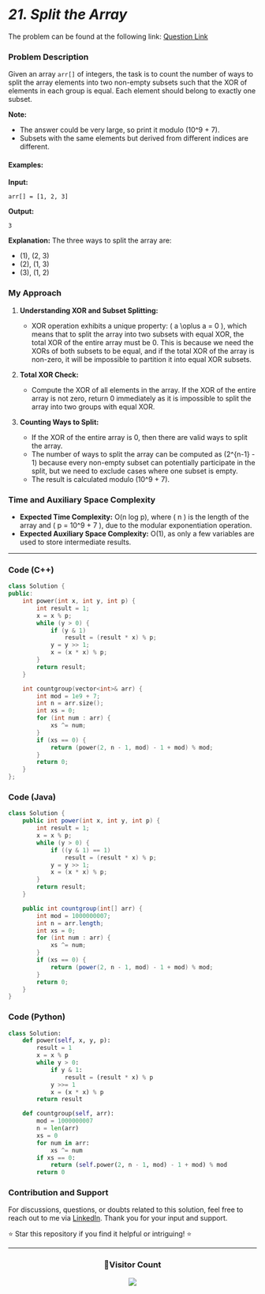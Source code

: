 # _21. Split the Array_

The problem can be found at the following link: [Question Link](https://www.geeksforgeeks.org/problems/split-the-array0238/1)

### **Problem Description**

Given an array `arr[]` of integers, the task is to count the number of ways to split the array elements into two non-empty subsets such that the XOR of elements in each group is equal. Each element should belong to exactly one subset.

**Note:**

- The answer could be very large, so print it modulo \(10^9 + 7\).
- Subsets with the same elements but derived from different indices are different.

#### **Examples:**

**Input:**

    arr[] = [1, 2, 3]

**Output:**

    3

**Explanation:**
The three ways to split the array are:

- (1), (2, 3)
- (2), (1, 3)
- (3), (1, 2)

### **My Approach**

1. **Understanding XOR and Subset Splitting:**

   - XOR operation exhibits a unique property: \( a \oplus a = 0 \), which means that to split the array into two subsets with equal XOR, the total XOR of the entire array must be 0. This is because we need the XORs of both subsets to be equal, and if the total XOR of the array is non-zero, it will be impossible to partition it into equal XOR subsets.

2. **Total XOR Check:**
   - Compute the XOR of all elements in the array. If the XOR of the entire array is not zero, return 0 immediately as it is impossible to split the array into two groups with equal XOR.
3. **Counting Ways to Split:**
   - If the XOR of the entire array is 0, then there are valid ways to split the array.
   - The number of ways to split the array can be computed as \(2^{n-1} - 1\) because every non-empty subset can potentially participate in the split, but we need to exclude cases where one subset is empty.
   - The result is calculated modulo \(10^9 + 7\).

### **Time and Auxiliary Space Complexity**

- **Expected Time Complexity:** O(n log p), where ( n ) is the length of the array and ( p = 10^9 + 7 ), due to the modular exponentiation operation.
- **Expected Auxiliary Space Complexity:** O(1), as only a few variables are used to store intermediate results.

---

### **Code (C++)**

```cpp
class Solution {
public:
    int power(int x, int y, int p) {
        int result = 1;
        x = x % p;
        while (y > 0) {
            if (y & 1)
                result = (result * x) % p;
            y = y >> 1;
            x = (x * x) % p;
        }
        return result;
    }

    int countgroup(vector<int>& arr) {
        int mod = 1e9 + 7;
        int n = arr.size();
        int xs = 0;
        for (int num : arr) {
            xs ^= num;
        }
        if (xs == 0) {
            return (power(2, n - 1, mod) - 1 + mod) % mod;
        }
        return 0;
    }
};
```

### **Code (Java)**

```java
class Solution {
    public int power(int x, int y, int p) {
        int result = 1;
        x = x % p;
        while (y > 0) {
            if ((y & 1) == 1)
                result = (result * x) % p;
            y = y >> 1;
            x = (x * x) % p;
        }
        return result;
    }

    public int countgroup(int[] arr) {
        int mod = 1000000007;
        int n = arr.length;
        int xs = 0;
        for (int num : arr) {
            xs ^= num;
        }
        if (xs == 0) {
            return (power(2, n - 1, mod) - 1 + mod) % mod;
        }
        return 0;
    }
}
```

### **Code (Python)**

```python
class Solution:
    def power(self, x, y, p):
        result = 1
        x = x % p
        while y > 0:
            if y & 1:
                result = (result * x) % p
            y >>= 1
            x = (x * x) % p
        return result

    def countgroup(self, arr):
        mod = 1000000007
        n = len(arr)
        xs = 0
        for num in arr:
            xs ^= num
        if xs == 0:
            return (self.power(2, n - 1, mod) - 1 + mod) % mod
        return 0
```

### **Contribution and Support**

For discussions, questions, or doubts related to this solution, feel free to reach out to me via [LinkedIn](https://www.linkedin.com/in/patel-hetkumar-sandipbhai-8b110525a/). Thank you for your input and support.

⭐ Star this repository if you find it helpful or intriguing! ⭐

---

<div align=center>
  <h3><b>📍Visitor Count</b></h3>
</div>

<p align="center">
  <img src="https://profile-counter.glitch.me/Hunterdii/count.svg" />
</p>

